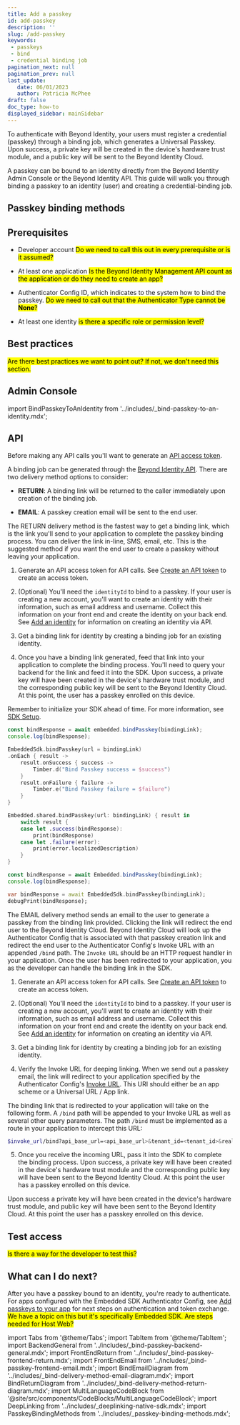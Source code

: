 ```yaml
---
title: Add a passkey
id: add-passkey
description: ''
slug: /add-passkey 
keywords: 
 - passkeys
 - bind
 - credential binding job
pagination_next: null
pagination_prev: null
last_update: 
   date: 06/01/2023
   author: Patricia McPhee
draft: false
doc_type: how-to
displayed_sidebar: mainSidebar
---
```





To authenticate with Beyond Identity, your users must register a credential (passkey) through a binding job, which generates a Universal Passkey. Upon success, a private key will be created in the device's hardware trust module, and a public key will be sent to the Beyond Identity Cloud. 

A passkey can be bound to an identity directly from the Beyond Identity Admin Console or the Beyond Identity API. This guide will walk you through binding a passkey to an identity (user) and creating a credential-binding job.  


## Passkey binding methods

<PasskeyBindingMethods />

## Prerequisites

- Developer account <mark>Do we need to call this out in every prerequisite or is it assumed?</mark>

- At least one application <mark>Is the Beyond Identity Management API count as the application or do they need to create an app?</mark>

- Authenticator Config ID, which indicates to the system how to bind the passkey. <mark>Do we need to call out that the Authenticator Type cannot be <b>None</b>?</mark>

- At least one identity <mark>is there a specific role or permission level?</mark>

## Best practices

<mark>Are there best practices we want to point out? If not, we don't need this section.</mark>


## Admin Console

import BindPasskeyToAnIdentity from '../includes/_bind-passkey-to-an-identity.mdx';

<BindPasskeyToAnIdentity />

## API

Before making any API calls you'll want to generate an [API access token](/docs/next/create-api-token#api). 

A binding job can be generated through the [Beyond Identity API](https://developer.beyondidentity.com/api/v1). There are two delivery method options to consider:

- **RETURN**: A binding link will be returned to the caller immediately upon creation of the binding job. 

- **EMAIL**: A passkey creation email will be sent to the end user. 


<Tabs groupId="bind-delivery-method" queryString>

<!--  RETURN -->
<TabItem value="return" label="RETURN">

The RETURN  delivery method is the fastest way to get a binding link, which is the link you'll send to your application to complete the passkey binding process. You can deliver the link in-line, SMS, email, etc. This is the suggested method if you want the end user to create a passkey without leaving your application.

1. Generate an API access token for API calls. See [Create an API token](/docs/next/create-api-token#api) to create an access token.

2. (Optional) You'll need the `identityId` to bind to a passkey. If your user is creating a new account, you'll want to create an identity with their information, such as email address and username. Collect this information on your front end and create the identity on your back end. See [Add an identity](/docs/next/add-an-identity#api) for information on creating an identity via API.

3. Get a binding link for identity by creating a binding job for an existing identity. 

  <MultiLanguageCodeBlock
    curl='curl "https://api-$(REGION).beyondidentity.com/v1/tenants/$(TENANT_ID)/realms/$(REALM_ID)/identities/$(IDENTITY_ID)/credential-binding-jobs" \
  -X POST \
  -H "Authorization: Bearer $(API_TOKEN)" \
  -H "Content-Type: application/json" \
  -d "{\"job\":{\"delivery_method\":\"RETURN\",\"authenticator_config_id\":\"$(AUTHENTICATOR_CONFIG_ID)\"}}"'
    title="/credential-binding-jobs"
  />

4. Once you have a binding link generated, feed that link into your application to complete the binding process. You'll need to query your backend for the link and feed it into the SDK. Upon success, a private key will have been created in the device's hardware trust module, and the corresponding public key will be sent to the Beyond Identity Cloud. At this point, the user has a passkey enrolled on this device.

  Remember to initialize your SDK ahead of time. For more information, see [SDK Setup](/docs/next/sdk-setup).

  <Tabs groupId="bind-platform">
  <TabItem value="javascript" label="Javascript">

  ```javascript
  const bindResponse = await embedded.bindPasskey(bindingLink);
  console.log(bindResponse);
  ```

  </TabItem>
  <TabItem value="kotlin" label="Kotlin">

  ```kotlin
  EmbeddedSdk.bindPasskey(url = bindingLink)
  .onEach { result ->
      result.onSuccess { success ->
          Timber.d("Bind Passkey success = $success")
      }
      result.onFailure { failure ->
          Timber.e("Bind Passkey failure = $failure")
      }
  }
  ```

  </TabItem>
  <TabItem value="swift" label="Swift">

  ```swift
  Embedded.shared.bindPasskey(url: bindingLink) { result in
      switch result {
      case let .success(bindResponse):
          print(bindResponse)
      case let .failure(error):
          print(error.localizedDescription)
      }
  }
  ```

  </TabItem>
  <TabItem value="reactnative" label="React Native">

  ```javascript
  const bindResponse = await Embedded.bindPasskey(bindingLink);
  console.log(bindResponse);
  ```

  </TabItem>
  <TabItem value="flutter" label="Flutter">

  ```dart
  var bindResponse = await EmbeddedSdk.bindPasskey(bindingLink);
  debugPrint(bindResponse);
  ```

  </TabItem>
  </Tabs>

</TabItem>

<!-- EMAIL -->
<TabItem value="email" label="EMAIL">

The EMAIL delivery method sends an email to the user to generate a passkey from the binding link provided. Clicking the link will redirect the end user to the Beyond Identity Cloud. Beyond Identity Cloud will look up the Authenticator Config that is associated with that passkey creation link and redirect the end user to the Authenticator Config's Invoke URL with an appended `/bind` path. The `Invoke URL` should be an HTTP request handler in your application. Once the user has been redirected to your application, you as the developer can handle the binding link in the SDK.

1. Generate an API access token for API calls. See [Create an API token](/docs/next/create-api-token#api) to create an access token.

2. (Optional) You'll need the `identityId` to bind to a passkey. If your user is creating a new account, you'll want to create an identity with their information, such as email address and username. Collect this information on your front end and create the identity on your back end. See [Add an identity](/docs/next/add-an-identity#api) for information on creating an identity via API.

3. Get a binding link for identity by creating a binding job for an existing identity. 

  <MultiLanguageCodeBlock
    curl='curl "https://api-$(REGION).beyondidentity.com/v1/tenants/$(TENANT_ID)/realms/$(REALM_ID)/identities/$(IDENTITY_ID)/credential-binding-jobs" \
  -X POST \
  -H "Authorization: Bearer $(API_TOKEN)" \
  -H "Content-Type: application/json" \
  -d "{\"job\":{\"delivery_method\":\"EMAIL\",\"authenticator_config_id\":\"$(AUTHENTICATOR_CONFIG_ID)\",\"post_binding_redirect_uri\":\"$(APP_REDIRECT_URI)\"}}"'
    title="/credential-binding-jobs"
  />

4. Verify the Invoke URL for deeping linking. When we send out a passkey email, the link will redirect to your application specified by the Authenticator Config's [Invoke URL](/docs/next/authenticator-config#invoke-url). This URI should either be an app scheme or a Universal URL / App link.

  <DeepLinking />

  The binding link that is redirected to your application will take on the following form. A `/bind` path will be appended to your Invoke URL as well as several other query parameters. The path `/bind` must be implemented as a route in your application to intercept this URL:

  ```bash
  $invoke_url/bind?api_base_url=<api_base_url>&tenant_id=<tenant_id>&realm_id=<realm_id>&identity_id=<identity_id>&job_id=<job_id>&token=<token>
  ```

5. Once you receive the incoming URL, pass it into the SDK to complete the binding process. Upon success, a private key will have been created in the device's hardware trust module and the corresponding public key will have been sent to the Beyond Identity Cloud. At this point the user has a passkey enrolled on this device.

  <FrontEndEmail />

</TabItem>

</Tabs>

Upon success a private key will have been created in the device's hardware trust module, and public key will have been sent to the Beyond Identity Cloud. At this point the user has a passkey enrolled on this device.

## Test access

<mark>Is there a way for the developer to test this?</mark>

## What can I do next?

After you have a passkey bound to an identity, you're ready to authenticate. For apps configured with the Embedded SDK Authenticator Config, see [Add passkeys to your app](/docs/next/embedded-sdk-add-passkeys) for next steps on authentication and token exchange. <mark>We have a topic on this but it's specifically Embedded SDK. Are steps needed for Host Web?</mark>


import Tabs from '@theme/Tabs';
import TabItem from '@theme/TabItem';
import BackendGeneral from '../includes/_bind-passkey-backend-general.mdx';
import FrontEndReturn from '../includes/_bind-passkey-frontend-return.mdx';
import FrontEndEmail from '../includes/_bind-passkey-frontend-email.mdx';
import BindEmailDiagram from '../includes/_bind-delivery-method-email-diagram.mdx';
import BindReturnDiagram from '../includes/_bind-delivery-method-return-diagram.mdx';
import MultiLanguageCodeBlock from '@site/src/components/CodeBlocks/MultiLanguageCodeBlock';
import DeepLinking from '../includes/_deeplinking-native-sdk.mdx';
import PasskeyBindingMethods from '../includes/_passkey-binding-methods.mdx';